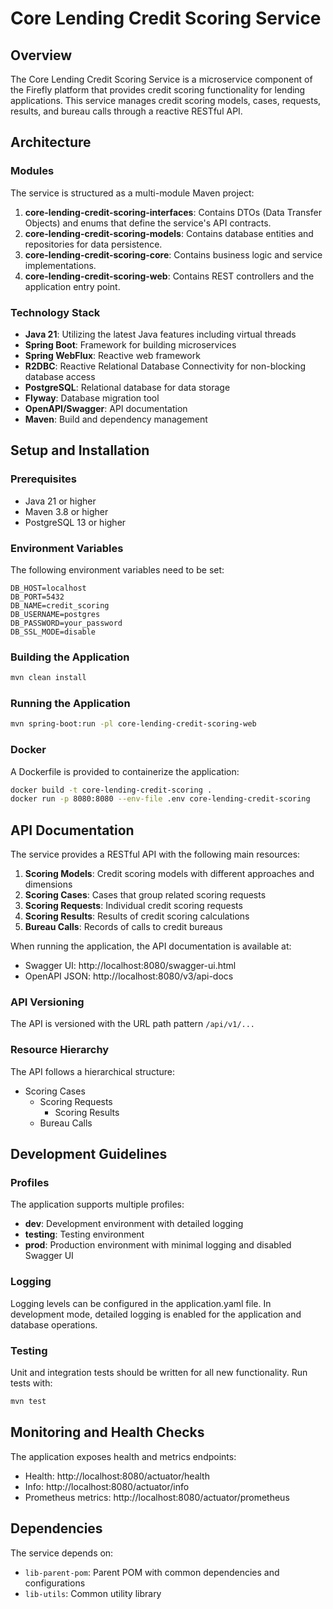 # Core Lending Credit Scoring Service

## Overview
The Core Lending Credit Scoring Service is a microservice component of the Firefly platform that provides credit scoring functionality for lending applications. This service manages credit scoring models, cases, requests, results, and bureau calls through a reactive RESTful API.

## Architecture

### Modules
The service is structured as a multi-module Maven project:

1. **core-lending-credit-scoring-interfaces**: Contains DTOs (Data Transfer Objects) and enums that define the service's API contracts.
2. **core-lending-credit-scoring-models**: Contains database entities and repositories for data persistence.
3. **core-lending-credit-scoring-core**: Contains business logic and service implementations.
4. **core-lending-credit-scoring-web**: Contains REST controllers and the application entry point.

### Technology Stack
- **Java 21**: Utilizing the latest Java features including virtual threads
- **Spring Boot**: Framework for building microservices
- **Spring WebFlux**: Reactive web framework
- **R2DBC**: Reactive Relational Database Connectivity for non-blocking database access
- **PostgreSQL**: Relational database for data storage
- **Flyway**: Database migration tool
- **OpenAPI/Swagger**: API documentation
- **Maven**: Build and dependency management

## Setup and Installation

### Prerequisites
- Java 21 or higher
- Maven 3.8 or higher
- PostgreSQL 13 or higher

### Environment Variables
The following environment variables need to be set:

```
DB_HOST=localhost
DB_PORT=5432
DB_NAME=credit_scoring
DB_USERNAME=postgres
DB_PASSWORD=your_password
DB_SSL_MODE=disable
```

### Building the Application
```bash
mvn clean install
```

### Running the Application
```bash
mvn spring-boot:run -pl core-lending-credit-scoring-web
```

### Docker
A Dockerfile is provided to containerize the application:

```bash
docker build -t core-lending-credit-scoring .
docker run -p 8080:8080 --env-file .env core-lending-credit-scoring
```

## API Documentation

The service provides a RESTful API with the following main resources:

1. **Scoring Models**: Credit scoring models with different approaches and dimensions
2. **Scoring Cases**: Cases that group related scoring requests
3. **Scoring Requests**: Individual credit scoring requests
4. **Scoring Results**: Results of credit scoring calculations
5. **Bureau Calls**: Records of calls to credit bureaus

When running the application, the API documentation is available at:
- Swagger UI: http://localhost:8080/swagger-ui.html
- OpenAPI JSON: http://localhost:8080/v3/api-docs

### API Versioning
The API is versioned with the URL path pattern `/api/v1/...`

### Resource Hierarchy
The API follows a hierarchical structure:
- Scoring Cases
  - Scoring Requests
    - Scoring Results
  - Bureau Calls

## Development Guidelines

### Profiles
The application supports multiple profiles:
- **dev**: Development environment with detailed logging
- **testing**: Testing environment
- **prod**: Production environment with minimal logging and disabled Swagger UI

### Logging
Logging levels can be configured in the application.yaml file. In development mode, detailed logging is enabled for the application and database operations.

### Testing
Unit and integration tests should be written for all new functionality. Run tests with:

```bash
mvn test
```

## Monitoring and Health Checks

The application exposes health and metrics endpoints:
- Health: http://localhost:8080/actuator/health
- Info: http://localhost:8080/actuator/info
- Prometheus metrics: http://localhost:8080/actuator/prometheus

## Dependencies

The service depends on:
- `lib-parent-pom`: Parent POM with common dependencies and configurations
- `lib-utils`: Common utility library
